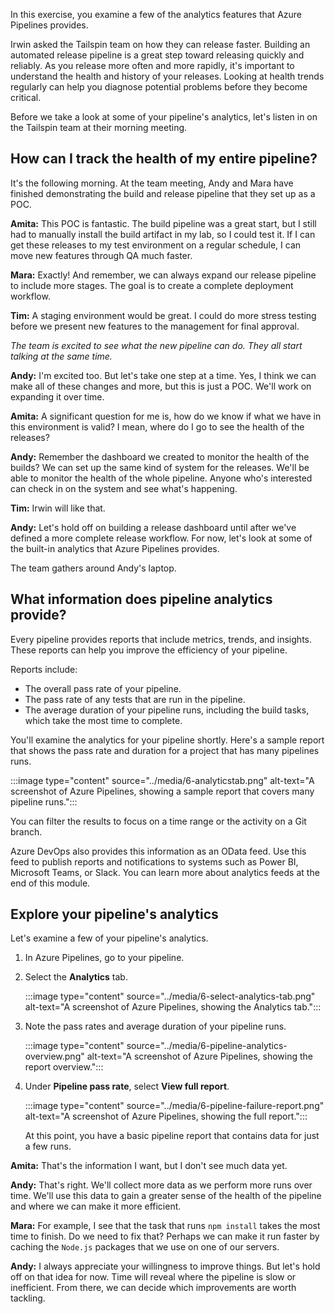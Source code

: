 In this exercise, you examine a few of the analytics features that Azure Pipelines provides.

Irwin asked the Tailspin team on how they can release faster. Building an automated release pipeline is a great step toward releasing quickly and reliably. As you release more often and more rapidly, it's important to understand the health and history of your releases. Looking at health trends regularly can help you diagnose potential problems before they become critical.

Before we take a look at some of your pipeline's analytics, let's listen in on the Tailspin team at their morning meeting.

## How can I track the health of my entire pipeline?

It's the following morning. At the team meeting, Andy and Mara have finished demonstrating the build and release pipeline that they set up as a POC.

**Amita:** This POC is fantastic. The build pipeline was a great start, but I still had to manually install the build artifact in my lab, so I could test it. If I can get these releases to my test environment on a regular schedule, I can move new features through QA much faster.

**Mara:** Exactly! And remember, we can always expand our release pipeline to include more stages. The goal is to create a complete deployment workflow.

**Tim:** A staging environment would be great. I could do more stress testing before we present new features to the management for final approval.

_The team is excited to see what the new pipeline can do. They all start talking at the same time._

**Andy:** I'm excited too. But let's take one step at a time. Yes, I think we can make all of these changes and more, but this is just a POC. We'll work on expanding it over time.

**Amita:** A significant question for me is, how do we know if what we have in this environment is valid? I mean, where do I go to see the health of the releases?

**Andy:** Remember the dashboard we created to monitor the health of the builds? We can set up the same kind of system for the releases. We'll be able to monitor the health of the whole pipeline. Anyone who's interested can check in on the system and see what's happening.

**Tim:** Irwin will like that.

**Andy:** Let's hold off on building a release dashboard until after we've defined a more complete release workflow. For now, let's look at some of the built-in analytics that Azure Pipelines provides.

The team gathers around Andy's laptop.

## What information does pipeline analytics provide?

Every pipeline provides reports that include metrics, trends, and insights. These reports can help you improve the efficiency of your pipeline.

Reports include:

* The overall pass rate of your pipeline.
* The pass rate of any tests that are run in the pipeline.
* The average duration of your pipeline runs, including the build tasks, which take the most time to complete.

You'll examine the analytics for your pipeline shortly. Here's a sample report that shows the pass rate and duration for a project that has many pipelines runs.

:::image type="content" source="../media/6-analyticstab.png" alt-text="A screenshot of Azure Pipelines, showing a sample report that covers many pipeline runs.":::

You can filter the results to focus on a time range or the activity on a Git branch.

Azure DevOps also provides this information as an OData feed. Use this feed to publish reports and notifications to systems such as Power BI, Microsoft Teams, or Slack. You can learn more about analytics feeds at the end of this module.

## Explore your pipeline's analytics

Let's examine a few of your pipeline's analytics.

1. In Azure Pipelines, go to your pipeline.
1. Select the **Analytics** tab.

    :::image type="content" source="../media/6-select-analytics-tab.png" alt-text="A screenshot of Azure Pipelines, showing the Analytics tab.":::

1. Note the pass rates and average duration of your pipeline runs.

    :::image type="content" source="../media/6-pipeline-analytics-overview.png" alt-text="A screenshot of Azure Pipelines, showing the report overview.":::

1. Under **Pipeline pass rate**, select **View full report**.

    :::image type="content" source="../media/6-pipeline-failure-report.png" alt-text="A screenshot of Azure Pipelines, showing the full report.":::

    At this point, you have a basic pipeline report that contains data for just a few runs.

**Amita:** That's the information I want, but I don't see much data yet.

**Andy:** That's right. We'll collect more data as we perform more runs over time. We'll use this data to gain a greater sense of the health of the pipeline and where we can make it more efficient.

**Mara:** For example, I see that the task that runs `npm install` takes the most time to finish. Do we need to fix that? Perhaps we can make it run faster by caching the `Node.js` packages that we use on one of our servers.

**Andy:** I always appreciate your willingness to improve things. But let's hold off on that idea for now. Time will reveal where the pipeline is slow or inefficient. From there, we can decide which improvements are worth tackling.
